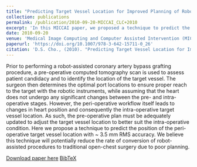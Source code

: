 ```yaml
---
title: "Predicting Target Vessel Location for Improved Planning of Robot-Assisted CABG Procedures"
collection: publications
permalink: /publication/2010-09-20-MICCAI_CLC+2010
excerpt: 'In this MICCAI paper, we proposed a technique to predict the position of the peri-operative target vessel location with ~3.5mm RMS accuracy.'
date: 2010-09-20
venue: 'Medical Image Computing and Computer Assisted Intervention (MICCAI)'
paperurl: 'https://doi.org/10.1007/978-3-642-15711-0_26'
citation: 'D.S. Cho., (2010). "Predicting Target Vessel Location for Improved Planning of Robot-Assisted CABG Procedures"; in <i>Medical Image Computing and Computer Assisted Intervention -- MICCAI 2010</i>, LNCS 6363, pp. 205-212.'
---
```


Prior to performing a robot-assisted coronary artery bypass grafting procedure, a pre-operative computed tomography scan is used to assess patient candidacy and to identify the location of the target vessel. The surgeon then determines the optimal port locations to ensure proper reach to the target with the robotic instruments, while assuming that the heart does not undergo any significant changes between the pre- and intra-operative stages. However, the peri-operative workflow itself leads to changes in heart position and consequently the intra-operative target vessel location. As such, the pre-operative plan must be adequately updated to adjust the target vessel location to better suit the intra-operative condition. Here we propose a technique to predict the position of the peri-operative target vessel location with ~ 3.5 mm RMS accuracy. We believe this technique will potentially reduce the rate of conversion of robot-assisted procedures to traditional open-chest surgery due to poor planning.

[Download paper here](https://doi.org/10.1007/978-3-642-15711-0_26) [BibTeX](./../files/bibtex/CLC+2010.bib)